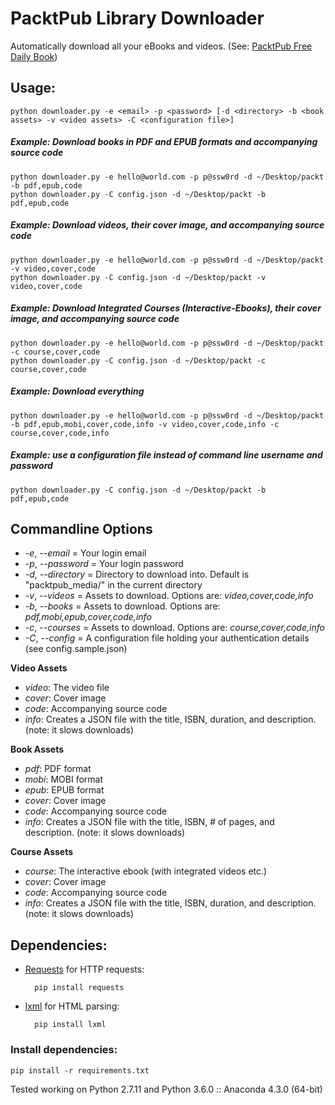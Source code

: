 # PacktPub Library Downloader

Automatically download all your eBooks and videos. (See: [PacktPub Free Daily Book](https://www.packtpub.com/packt/offers/free-learning))


## Usage:
	python downloader.py -e <email> -p <password> [-d <directory> -b <book assets> -v <video assets> -C <configuration file>]

##### Example: Download books in PDF and EPUB formats and accompanying source code
	python downloader.py -e hello@world.com -p p@ssw0rd -d ~/Desktop/packt -b pdf,epub,code
	python downloader.py -C config.json -d ~/Desktop/packt -b pdf,epub,code

##### Example: Download videos, their cover image, and accompanying source code
	python downloader.py -e hello@world.com -p p@ssw0rd -d ~/Desktop/packt -v video,cover,code
	python downloader.py -C config.json -d ~/Desktop/packt -v video,cover,code

##### Example: Download Integrated Courses (Interactive-Ebooks), their cover image, and accompanying source code
	python downloader.py -e hello@world.com -p p@ssw0rd -d ~/Desktop/packt -c course,cover,code
	python downloader.py -C config.json -d ~/Desktop/packt -c course,cover,code

##### Example: Download everything
	python downloader.py -e hello@world.com -p p@ssw0rd -d ~/Desktop/packt -b pdf,epub,mobi,cover,code,info -v video,cover,code,info -c course,cover,code,info

##### Example: use a configuration file instead of command line username and password
	python downloader.py -C config.json -d ~/Desktop/packt -b pdf,epub,code


## Commandline Options
- *-e*, *--email* = Your login email
- *-p*, *--password* = Your login password
- *-d*, *--directory* = Directory to download into. Default is "packtpub_media/" in the current directory
- *-v*, *--videos* = Assets to download. Options are: *video,cover,code,info*
- *-b*, *--books* = Assets to download. Options are: *pdf,mobi,epub,cover,code,info*
- *-c*, *--courses* = Assets to download. Options are: *course,cover,code,info*
- *-C*, *--config* = A configuration file holding your authentication details (see config.sample.json)

**Video Assets**

- *video*: The video file
- *cover*: Cover image
- *code*: Accompanying source code
- *info*: Creates a JSON file with the title, ISBN, duration, and description. (note: it slows downloads)


**Book Assets**

- *pdf*: PDF format
- *mobi*: MOBI format
- *epub*: EPUB format
- *cover*: Cover image
- *code*: Accompanying source code
- *info*: Creates a JSON file with the title, ISBN, # of pages, and description. (note: it slows downloads)

**Course Assets**

- *course*: The interactive ebook (with integrated videos etc.)
- *cover*: Cover image
- *code*: Accompanying source code
- *info*: Creates a JSON file with the title, ISBN, duration, and description. (note: it slows downloads)



## Dependencies:


* [Requests](http://docs.python-requests.org/en/latest/) for HTTP requests:

		pip install requests

* [lxml](http://lxml.de/) for HTML parsing:

		pip install lxml

### Install dependencies:
	pip install -r requirements.txt

Tested working on Python 2.7.11 and Python 3.6.0 :: Anaconda 4.3.0 (64-bit)

